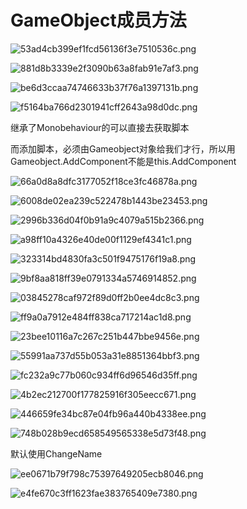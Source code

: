# GameObject成员方法

![53ad4cb399ef1fcd56136f3e7510536c.png](image/53ad4cb399ef1fcd56136f3e7510536c.png)

![881d8b3339e2f3090b63a8fab91e7af3.png](image/881d8b3339e2f3090b63a8fab91e7af3.png)

![be6d3ccaa74746633b37f76a1397131b.png](image/be6d3ccaa74746633b37f76a1397131b.png)

![f5164ba766d2301941cff2643a98d0dc.png](image/f5164ba766d2301941cff2643a98d0dc.png)

继承了Monobehaviour的可以直接去获取脚本

而添加脚本，必须由Gameobject对象给我们才行，所以用Gameobject.AddComponent不能是this.AddComponent

![66a0d8a8dfc3177052f18ce3fc46878a.png](image/66a0d8a8dfc3177052f18ce3fc46878a.png)

![6008de02ea239c522478b1443be23453.png](image/6008de02ea239c522478b1443be23453.png)

![2996b336d04f0b91a9c4079a515b2366.png](image/2996b336d04f0b91a9c4079a515b2366.png)

![a98ff10a4326e40de00f1129ef4341c1.png](image/a98ff10a4326e40de00f1129ef4341c1.png)

![323314bd4830fa3c501f9475176f19a8.png](image/323314bd4830fa3c501f9475176f19a8.png)

![9bf8aa818ff39e0791334a5746914852.png](image/9bf8aa818ff39e0791334a5746914852.png)

![03845278caf972f89d0ff2b0ee4dc8c3.png](image/03845278caf972f89d0ff2b0ee4dc8c3.png)

![ff9a0a7912e484ff838ca717214ac1d8.png](image/ff9a0a7912e484ff838ca717214ac1d8.png)

![23bee10116a7c267c251b447bbe9456e.png](image/23bee10116a7c267c251b447bbe9456e.png)

![55991aa737d55b053a31e8851364bbf3.png](image/55991aa737d55b053a31e8851364bbf3.png)

![fc232a9c77b060c934ff6d96546d35ff.png](image/fc232a9c77b060c934ff6d96546d35ff.png)

![4b2ec212700f177825916f305eecc671.png](image/4b2ec212700f177825916f305eecc671.png)

![446659fe34bc87e04fb96a440b4338ee.png](image/446659fe34bc87e04fb96a440b4338ee.png)

![748b028b9ecd658549565338e5d73f48.png](image/748b028b9ecd658549565338e5d73f48.png)

默认使用ChangeName

![ee0671b79f798c75397649205ecb8046.png](image/ee0671b79f798c75397649205ecb8046.png)

![e4fe670c3ff1623fae383765409e7380.png](image/e4fe670c3ff1623fae383765409e7380.png)

